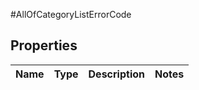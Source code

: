 #AllOfCategoryListErrorCode

## Properties
Name | Type | Description | Notes
------------ | ------------- | ------------- | -------------

